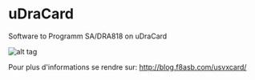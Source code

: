 # uDraCard
Software to Programm SA/DRA818 on uDraCard

![alt tag](https://i2.wp.com/blog.f8asb.com/wp-content/uploads/2020/11/udracardetusvxcard.png?w=500)

Pour plus d'informations se rendre sur: <http://blog.f8asb.com/usvxcard/>
